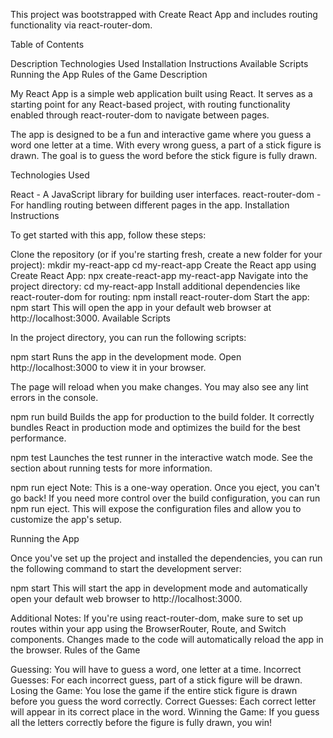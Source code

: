 This project was bootstrapped with Create React App and includes routing functionality via react-router-dom.

Table of Contents

Description
Technologies Used
Installation Instructions
Available Scripts
Running the App
Rules of the Game
Description

My React App is a simple web application built using React. It serves as a starting point for any React-based project, with routing functionality enabled through react-router-dom to navigate between pages.

The app is designed to be a fun and interactive game where you guess a word one letter at a time. With every wrong guess, a part of a stick figure is drawn. The goal is to guess the word before the stick figure is fully drawn.

Technologies Used

React - A JavaScript library for building user interfaces.
react-router-dom - For handling routing between different pages in the app.
Installation Instructions

To get started with this app, follow these steps:

Clone the repository (or if you're starting fresh, create a new folder for your project):
mkdir my-react-app
cd my-react-app
Create the React app using Create React App:
npx create-react-app my-react-app
Navigate into the project directory:
cd my-react-app
Install additional dependencies like react-router-dom for routing:
npm install react-router-dom
Start the app:
npm start
This will open the app in your default web browser at http://localhost:3000.
Available Scripts

In the project directory, you can run the following scripts:

npm start
Runs the app in the development mode.
Open http://localhost:3000 to view it in your browser.

The page will reload when you make changes.
You may also see any lint errors in the console.

npm run build
Builds the app for production to the build folder.
It correctly bundles React in production mode and optimizes the build for the best performance.

npm test
Launches the test runner in the interactive watch mode.
See the section about running tests for more information.

npm run eject
Note: This is a one-way operation. Once you eject, you can't go back!
If you need more control over the build configuration, you can run npm run eject. This will expose the configuration files and allow you to customize the app's setup.

Running the App

Once you've set up the project and installed the dependencies, you can run the following command to start the development server:

npm start
This will start the app in development mode and automatically open your default web browser to http://localhost:3000.

Additional Notes:
If you're using react-router-dom, make sure to set up routes within your app using the BrowserRouter, Route, and Switch components.
Changes made to the code will automatically reload the app in the browser.
Rules of the Game

Guessing: You will have to guess a word, one letter at a time.
Incorrect Guesses: For each incorrect guess, part of a stick figure will be drawn.
Losing the Game: You lose the game if the entire stick figure is drawn before you guess the word correctly.
Correct Guesses: Each correct letter will appear in its correct place in the word.
Winning the Game: If you guess all the letters correctly before the figure is fully drawn, you win!



